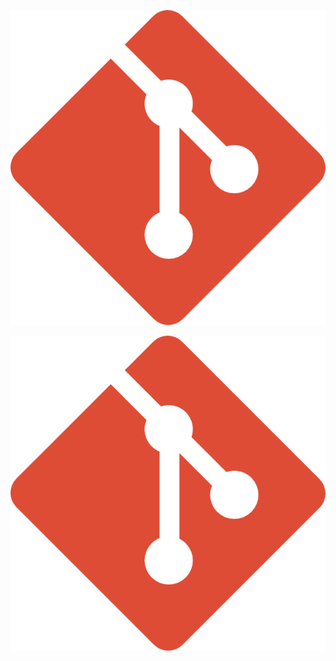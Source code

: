 ![Alt text](https://github.com/alielzoghby/lab2/blob/main/images/git-icon.png?raw=true "Optional title")

<img src="https://github.com/alielzoghby/lab2/blob/main/images/git-icon.png?raw=true" alt="Alt text" title="Optional title">

